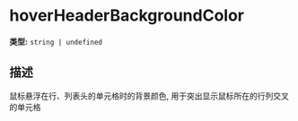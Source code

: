 # hoverHeaderBackgroundColor

**类型:** `string | undefined`

## 描述
鼠标悬浮在行、列表头的单元格时的背景颜色, 用于突出显示鼠标所在的行列交叉的单元格